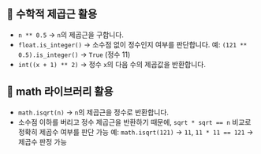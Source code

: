## 🔹 수학적 제곱근 활용
- `n ** 0.5` → `n`의 제곱근을 구합니다.
- `float.is_integer()` → 소수점 없이 정수인지 여부를 판단합니다. 
  예: `(121 ** 0.5).is_integer()` → `True` (정수 11)
- `int((x + 1) ** 2)` → 정수 `x`의 다음 수의 제곱값을 반환합니다.

## 🔹 math 라이브러리 활용
- `math.isqrt(n)` → `n`의 제곱근을 정수로 반환합니다.
- 소수점 이하를 버리고 정수 제곱근을 반환하기 때문에, `sqrt * sqrt == n` 비교로 정확히 제곱수 여부를 판단 가능
  예: `math.isqrt(121)` → `11`, `11 * 11 == 121` → 제곱수 판정 가능
